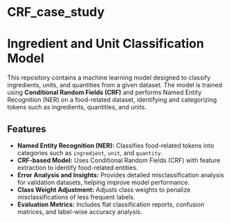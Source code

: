 # CRF_case_study

# Ingredient and Unit Classification Model

This repository contains a machine learning model designed to classify ingredients, units, and quantities from a given dataset. The model is trained using **Conditional Random Fields (CRF)** and performs Named Entity Recognition (NER) on a food-related dataset, identifying and categorizing tokens such as ingredients, quantities, and units.

## Features

- **Named Entity Recognition (NER):** Classifies food-related tokens into categories such as `ingredient`, `unit`, and `quantity`.
- **CRF-based Model:** Uses Conditional Random Fields (CRF) with feature extraction to identify food-related entities.
- **Error Analysis and Insights:** Provides detailed misclassification analysis for validation datasets, helping improve model performance.
- **Class Weight Adjustment:** Adjusts class weights to penalize misclassifications of less frequent labels.
- **Evaluation Metrics:** Includes flat classification reports, confusion matrices, and label-wise accuracy analysis.


